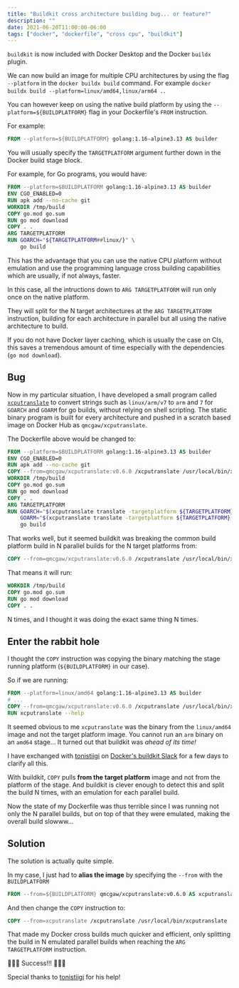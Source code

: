 ```yaml
---
title: "Buildkit cross architecture building bug... or feature?"
description: ""
date: 2021-06-20T11:00:00-06:00
tags: ["docker", "dockerfile", "cross cpu", "buildkit"]
---
```



`buildkit` is now included with Docker Desktop and the Docker `buildx` plugin.

We can now build an image for multiple CPU architectures by using the flag `--platform` in the `docker buildx build` command.
For example `docker buildx build --platform=linux/amd64,linux/arm64 .`.

You can however keep on using the native build platform by using the `--platform=${BUILDPLATFORM}` flag in your Dockerfile's `FROM` instruction.

For example:

```Dockerfile
FROM --platform=${BUILDPLATFORM} golang:1.16-alpine3.13 AS builder
```

You will usually specify the `TARGETPLATFORM` argument further down in the Docker build stage block.

For example, for Go programs, you would have:

```Dockerfile
FROM --platform=$BUILDPLATFORM golang:1.16-alpine3.13 AS builder
ENV CGO_ENABLED=0
RUN apk add --no-cache git
WORKDIR /tmp/build
COPY go.mod go.sum
RUN go mod download
COPY . .
ARG TARGETPLATFORM
RUN GOARCH="${TARGETPLATFORM##linux/}" \
    go build
```

This has the advantage that you can use the native CPU platform without emulation and use the programming language cross building capabilities
which are usually, if not always, faster.

In this case, all the intructions down to `ARG TARGETPLATFORM` will run only once on the native platform.

They will split for the N target architectures at the `ARG TARGETPLATFORM` instruction, building for each architecture in parallel but all using the native architecture to build.

If you do not have Docker layer caching, which is usually the case on CIs, this saves a tremendous amount of time especially with the dependencies (`go mod download`).

## Bug

Now in my particular situation, I have developed a small program called [`xcputranslate`](https://github.com/qdm12/xcputranslate) to convert strings such as `linux/arm/v7` to `arm` and `7` for `GOARCH` and `GOARM` for go builds, without relying on shell scripting. The static binary program is built for every architecture and pushed in a scratch based image on Docker Hub as `qmcgaw/xcputranslate`.

The Dockerfile above would be changed to:

```Dockerfile
FROM --platform=$BUILDPLATFORM golang:1.16-alpine3.13 AS builder
ENV CGO_ENABLED=0
RUN apk add --no-cache git
COPY --from=qmcgaw/xcputranslate:v0.6.0 /xcputranslate /usr/local/bin/xcputranslate
WORKDIR /tmp/build
COPY go.mod go.sum
RUN go mod download
COPY . .
ARG TARGETPLATFORM
RUN GOARCH="$(xcputranslate translate -targetplatform ${TARGETPLATFORM} -language golang -field arch)" \
    GOARM="$(xcputranslate translate -targetplatform ${TARGETPLATFORM} -language golang -field arm)" \
    go build
```

That works well, but it seemed buildkit was breaking the common build platform build in N parallel builds for the N target platforms from:

```Dockerfile
COPY --from=qmcgaw/xcputranslate:v0.6.0 /xcputranslate /usr/local/bin/xcputranslate
```

That means it will run:

```Dockerfile
WORKDIR /tmp/build
COPY go.mod go.sum
RUN go mod download
COPY . .
```

N times, and I thought it was doing the exact same thing N times.

## Enter the rabbit hole

I thought the `COPY` instruction was copying the binary matching the stage running platform (`${BUILDPLATFORM}` in our case).

So if we are running:

```Dockerfile
FROM --platform=linux/amd64 golang:1.16-alpine3.13 AS builder
# ...
COPY --from=qmcgaw/xcputranslate:v0.6.0 /xcputranslate /usr/local/bin/xcputranslate
RUN xcputranslate --help
```

It seemed obvious to me `xcputranslate` was the binary from the `linux/amd64` image and not the target platform image.
You cannot run an `arm` binary on an `amd64` stage... It turned out that buildkit was *ahead of its time!*

I have exchanged with [tonistiigi](https://github.com/tonistiigi) on [Docker's buildkit Slack](https://dockercommunity.slack.com/archives/C7S7A40MP/p1623804144116300) for a few days to clarify all this.

With buildkit, `COPY` pulls **from the target platform** image and not from the platform of the stage.
And buildkit is clever enough to detect this and split the build N times, with an emulation for each parallel build.

Now the state of my Dockerfile was thus terrible since I was running not only the N parallel builds, but on top of that they were emulated, making the overall build slowww...

## Solution

The solution is actually quite simple.

In my case, I just had to **alias the image** by specifying the `--from` with the `BUILDPLATFORM`

```Dockerfile
FROM --from=${BUILDPLATFORM} qmcgaw/xcputranslate:v0.6.0 AS xcputranslate
```

And then change the `COPY` instruction to:

```Dockerfile
COPY --from=xcputranslate /xcputranslate /usr/local/bin/xcputranslate
```

That made my Docker cross builds much quicker and efficient, only splitting the build in N emulated parallel builds when reaching the `ARG TARGETPLATFORM` instruction.

🎉🎉🎉 Success!!! 🎉🎉🎉

Special thanks to [tonistiigi](https://github.com/tonistiigi) for his help!
